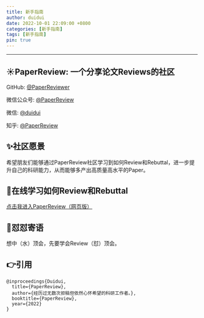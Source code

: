 ```yaml
---
title: 新手指南
author: duidui
date: 2022-10-01 22:09:00 +0800
categories: [新手指南]
tags: [新手指南]
pin: true
---
```


---

## ☀️PaperReview: 一个分享论文Reviews的社区
GitHub: [@PaperReviewer](https://github.com/PaperReviewer/PaperReviewer.github.io)

微信公众号: [@PaperReview](https://s3.bmp.ovh/imgs/2022/10/01/c610ee8b260ec88c.jpeg)

微信: [@duidui]()

知乎: [@PaperReview](https://www.zhihu.com/people/zanbo-93-22)

## ✨社区愿景

希望朋友们能够通过PaperReview社区学习到如何Review和Rebuttal，进一步提升自己的科研能力，从而能够多产出高质量高水平的Paper。


## 🐋在线学习如何Review和Rebuttal

[点击我进入PaperReview（网页版）](https://paperreviewer.github.io/)


## 🌈怼怼寄语

想中（水）顶会，先要学会Review（怼）顶会。

## 👉引用

```
@inproceedings{Duidui,
  title={PaperReview},
  author={经历过无数次拒稿但依然心怀希望的科研工作者。},
  booktitle={PaperReview},
  year={2022}
}
```


